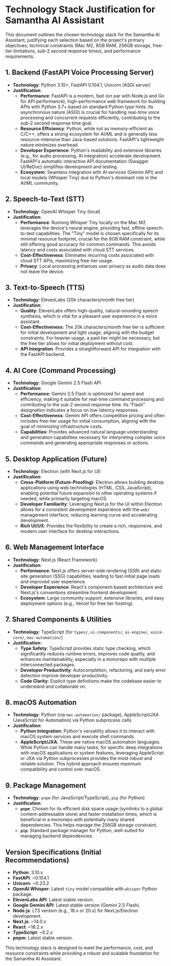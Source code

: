 # Technology Stack Justification for Samantha AI Assistant

This document outlines the chosen technology stack for the Samantha AI Assistant, justifying each selection based on the project's primary objectives, technical constraints (Mac M2, 8GB RAM, 256GB storage, free-tier limitations, sub-2 second response times), and performance requirements.

## 1. Backend (FastAPI Voice Processing Server)

- **Technology**: Python 3.10+, FastAPI 0.104.1, Uvicorn (ASGI server)
- **Justification**:
  - **Performance**: FastAPI is a modern, fast (on par with Node.js and Go for API performance), high-performance web framework for building APIs with Python 3.7+ based on standard Python type hints. Its asynchronous nature (ASGI) is crucial for handling real-time voice processing and concurrent requests efficiently, contributing to the sub-2 second response time goal. <mcreference link="https://fastapi.tiangolo.com/" index="1"></mcreference>
  - **Resource Efficiency**: Python, while not as memory-efficient as C/C++, offers a strong ecosystem for AI/ML and is generally less resource-intensive than Java-based solutions. FastAPI's lightweight nature minimizes overhead.
  - **Developer Experience**: Python's readability and extensive libraries (e.g., for audio processing, AI integration) accelerate development. FastAPI's automatic interactive API documentation (Swagger UI/ReDoc) simplifies development and testing.
  - **Ecosystem**: Seamless integration with AI services (Gemini API) and local models (Whisper Tiny) due to Python's dominant role in the AI/ML community.

## 2. Speech-to-Text (STT)

- **Technology**: OpenAI Whisper Tiny (local)
- **Justification**:
  - **Performance**: Running Whisper Tiny locally on the Mac M2 leverages the device's neural engine, providing fast, offline speech-to-text capabilities. The "Tiny" model is chosen specifically for its minimal resource footprint, crucial for the 8GB RAM constraint, while still offering good accuracy for common commands. This avoids latency and costs associated with cloud STT services.
  - **Cost-Effectiveness**: Eliminates recurring costs associated with cloud STT APIs, maximizing free-tier usage.
  - **Privacy**: Local processing enhances user privacy as audio data does not leave the device.

## 3. Text-to-Speech (TTS)

- **Technology**: ElevenLabs (20k characters/month free tier)
- **Justification**:
  - **Quality**: ElevenLabs offers high-quality, natural-sounding speech synthesis, which is vital for a pleasant user experience in a voice assistant.
  - **Cost-Effectiveness**: The 20k characters/month free tier is sufficient for initial development and light usage, aligning with the budget constraints. For heavier usage, a paid tier might be necessary, but the free tier allows for initial deployment without cost.
  - **API Integration**: Provides a straightforward API for integration with the FastAPI backend.

## 4. AI Core (Command Processing)

- **Technology**: Google Gemini 2.5 Flash API
- **Justification**:
  - **Performance**: Gemini 2.5 Flash is optimized for speed and efficiency, making it suitable for real-time command processing and contributing to the sub-2 second response time. Its "Flash" designation indicates a focus on low-latency responses.
  - **Cost-Effectiveness**: Gemini API offers competitive pricing and often includes free-tier usage for initial consumption, aligning with the goal of minimizing infrastructure costs.
  - **Capabilities**: Provides advanced natural language understanding and generation capabilities necessary for interpreting complex voice commands and generating appropriate responses or actions.

## 5. Desktop Application (Future)

- **Technology**: Electron (with Next.js for UI)
- **Justification**:
  - **Cross-Platform (Future-Proofing)**: Electron allows building desktop applications using web technologies (HTML, CSS, JavaScript), enabling potential future expansion to other operating systems if needed, while primarily targeting macOS.
  - **Developer Familiarity**: Leveraging Next.js for the UI within Electron allows for a consistent development experience with the `web/` management interface, reducing learning curve and accelerating development.
  - **Rich UI/UX**: Provides the flexibility to create a rich, responsive, and modern user interface for desktop interactions.

## 6. Web Management Interface

- **Technology**: Next.js (React Framework)
- **Justification**:
  - **Performance**: Next.js offers server-side rendering (SSR) and static site generation (SSG) capabilities, leading to fast initial page loads and improved user experience.
  - **Developer Experience**: React's component-based architecture and Next.js's conventions streamline frontend development.
  - **Ecosystem**: Large community support, extensive libraries, and easy deployment options (e.g., Vercel for free tier hosting).

## 7. Shared Components & Utilities

- **Technology**: TypeScript (for `types/`, `ui-components/`, `ai-engine/`, `voice-core/`, `mac-automation/`)
- **Justification**:
  - **Type Safety**: TypeScript provides static type checking, which significantly reduces runtime errors, improves code quality, and enhances maintainability, especially in a monorepo with multiple interconnected packages.
  - **Developer Productivity**: Autocompletion, refactoring, and early error detection improve developer productivity.
  - **Code Clarity**: Explicit type definitions make the codebase easier to understand and collaborate on.

## 8. macOS Automation

- **Technology**: Python (via `mac-automation/` package), AppleScript/JXA (JavaScript for Automation) via Python subprocess calls
- **Justification**:
  - **Python Integration**: Python's versatility allows it to interact with macOS system services and execute shell commands.
  - **AppleScript/JXA**: These are native macOS automation languages. While Python can handle many tasks, for specific deep integrations with macOS applications or system features, leveraging AppleScript or JXA via Python subprocesses provides the most robust and reliable solution. This hybrid approach ensures maximum compatibility and control over macOS.

## 9. Package Management

- **Technology**: `pnpm` (for JavaScript/TypeScript), `pip` (for Python)
- **Justification**:
  - **`pnpm`**: Chosen for its efficient disk space usage (symlinks to a global content-addressable store) and faster installation times, which is beneficial in a monorepo with potentially many shared dependencies. This helps manage the 256GB storage constraint.
  - **`pip`**: Standard package manager for Python, well-suited for managing backend dependencies.

## Version Specifications (Initial Recommendations)

- **Python**: 3.10.x
- **FastAPI**: ~0.104.1
- **Uvicorn**: ~0.23.2
- **OpenAI Whisper**: Latest `tiny` model compatible with `whisper` Python package.
- **ElevenLabs API**: Latest stable version.
- **Google Gemini API**: Latest stable version (Gemini 2.5 Flash).
- **Node.js**: LTS version (e.g., 18.x or 20.x) for Next.js/Electron development.
- **Next.js**: ~14.0.x
- **React**: ~18.2.x
- **TypeScript**: ~5.2.x
- **pnpm**: Latest stable version.

This technology stack is designed to meet the performance, cost, and resource constraints while providing a robust and scalable foundation for the Samantha AI Assistant.